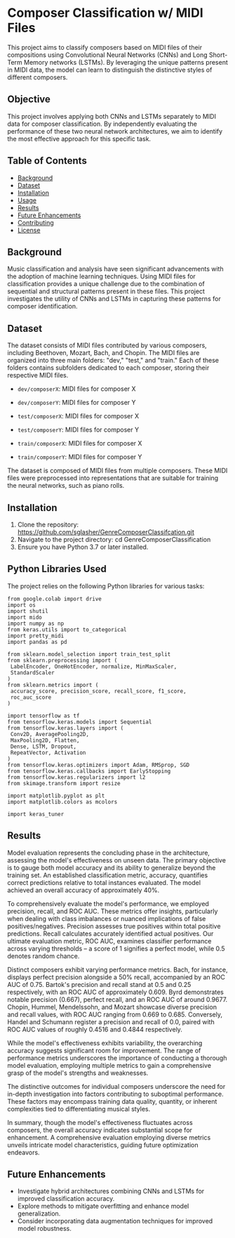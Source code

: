 # Composer Classification w/ MIDI Files

This project aims to classify composers based on MIDI files of their compositions using Convolutional Neural Networks (CNNs) and Long Short-Term Memory networks (LSTMs). By leveraging the unique patterns present in MIDI data, the model can learn to distinguish the distinctive styles of different composers.

## Objective

This project involves applying both CNNs and LSTMs separately to MIDI data for composer classification. By independently evaluating the performance of these two neural network architectures, we aim to identify the most effective approach for this specific task.

## Table of Contents

- [Background](#background)
- [Dataset](#dataset)
- [Installation](#installation)
- [Usage](#usage)
- [Results](#results)
- [Future Enhancements](#future-enhancements)
- [Contributing](#contributing)
- [License](#license)

## Background

Music classification and analysis have seen significant advancements with the adoption of machine learning techniques. Using MIDI files for classification provides a unique challenge due to the combination of sequential and structural patterns present in these files. This project investigates the utility of CNNs and LSTMs in capturing these patterns for composer identification.

## Dataset

The dataset consists of MIDI files contributed by various composers, including Beethoven, Mozart, Bach, and Chopin. The MIDI files are organized into three main folders: "dev," "test," and "train." Each of these folders contains subfolders dedicated to each composer, storing their respective MIDI files.

- `dev/composerX`: MIDI files for composer X
- `dev/composerY`: MIDI files for composer Y

- `test/composerX`: MIDI files for composer X
- `test/composerY`: MIDI files for composer Y

- `train/composerX`: MIDI files for composer X
- `train/composerY`: MIDI files for composer Y

The dataset is composed of MIDI files from multiple composers. These MIDI files were preprocessed into representations that are suitable for training the neural networks, such as piano rolls.

## Installation

1. Clone the repository: https://github.com/sglasher/GenreComposerClassifcation.git
2. Navigate to the project directory: cd GenreComposerClassification
3. Ensure you have Python 3.7 or later installed.

## Python Libraries Used

The project relies on the following Python libraries for various tasks:

```
from google.colab import drive
import os
import shutil
import mido
import numpy as np
from keras.utils import to_categorical
import pretty_midi
import pandas as pd

from sklearn.model_selection import train_test_split
from sklearn.preprocessing import (
 LabelEncoder, OneHotEncoder, normalize, MinMaxScaler,
 StandardScaler
)
from sklearn.metrics import (
 accuracy_score, precision_score, recall_score, f1_score,
 roc_auc_score
)

import tensorflow as tf
from tensorflow.keras.models import Sequential
from tensorflow.keras.layers import (
 Conv2D, AveragePooling2D,
 MaxPooling2D, Flatten,
 Dense, LSTM, Dropout,
 RepeatVector, Activation
)
from tensorflow.keras.optimizers import Adam, RMSprop, SGD
from tensorflow.keras.callbacks import EarlyStopping
from tensorflow.keras.regularizers import l2
from skimage.transform import resize

import matplotlib.pyplot as plt
import matplotlib.colors as mcolors

import keras_tuner
```

## Results

Model evaluation represents the concluding phase in the architecture, assessing the model's effectiveness on unseen data. The primary objective is to gauge both model accuracy and its ability to generalize beyond the training set. An established classification metric, accuracy, quantifies correct predictions relative to total instances evaluated. The model achieved an overall accuracy of approximately 40%.

To comprehensively evaluate the model's performance, we employed precision, recall, and ROC AUC. These metrics offer insights, particularly when dealing with class imbalances or nuanced implications of false positives/negatives. Precision assesses true positives within total positive predictions. Recall calculates accurately identified actual positives. Our ultimate evaluation metric, ROC AUC, examines classifier performance across varying thresholds – a score of 1 signifies a perfect model, while 0.5 denotes random chance.

Distinct composers exhibit varying performance metrics. Bach, for instance, displays perfect precision alongside a 50% recall, accompanied by an ROC AUC of 0.75. Bartok's precision and recall stand at 0.5 and 0.25 respectively, with an ROC AUC of approximately 0.609. Byrd demonstrates notable precision (0.667), perfect recall, and an ROC AUC of around 0.9677. Chopin, Hummel, Mendelssohn, and Mozart showcase diverse precision and recall values, with ROC AUC ranging from 0.669 to 0.685. Conversely, Handel and Schumann register a precision and recall of 0.0, paired with ROC AUC values of roughly 0.4516 and 0.4844 respectively.

While the model's effectiveness exhibits variability, the overarching accuracy suggests significant room for improvement. The range of performance metrics underscores the importance of conducting a thorough model evaluation, employing multiple metrics to gain a comprehensive grasp of the model's strengths and weaknesses.

The distinctive outcomes for individual composers underscore the need for in-depth investigation into factors contributing to suboptimal performance. These factors may encompass training data quality, quantity, or inherent complexities tied to differentiating musical styles.

In summary, though the model's effectiveness fluctuates across composers, the overall accuracy indicates substantial scope for enhancement. A comprehensive evaluation employing diverse metrics unveils intricate model characteristics, guiding future optimization endeavors.

## Future Enhancements

- Investigate hybrid architectures combining CNNs and LSTMs for improved classification accuracy.
- Explore methods to mitigate overfitting and enhance model generalization.
- Consider incorporating data augmentation techniques for improved model robustness.
